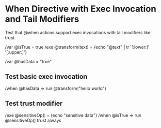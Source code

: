 # When Directive with Exec Invocation and Tail Modifiers

Test that @when actions support exec invocations with tail modifiers like trust.

/var @isTrue = true
/exe @transform(text) = {echo "@text" | tr '[:lower:]' '[:upper:]'}

/var @hasData = "true"

## Test basic exec invocation
/when @hasData => run @transform("hello world")

## Test trust modifier
/exe @sensitiveOp() = {echo "sensitive data"}
/when @isTrue => run @sensitiveOp() trust always